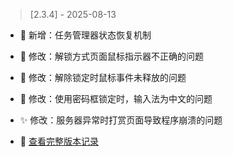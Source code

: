 ﻿> [2.3.4] - 2025-08-13  
* 🌈 新增：任务管理器状态恢复机制
* 🎁 修改：解锁方式页面鼠标指示器不正确的问题
* 🎈 修改：解除锁定时鼠标事件未释放的问题
* 💖 修改：使用密码框锁定时，输入法为中文的问题
* ✨ 修改：服务器异常时打赏页面导致程序崩溃的问题



* 🍭 [查看完整版本记录](VERSION_HISTORY.md)